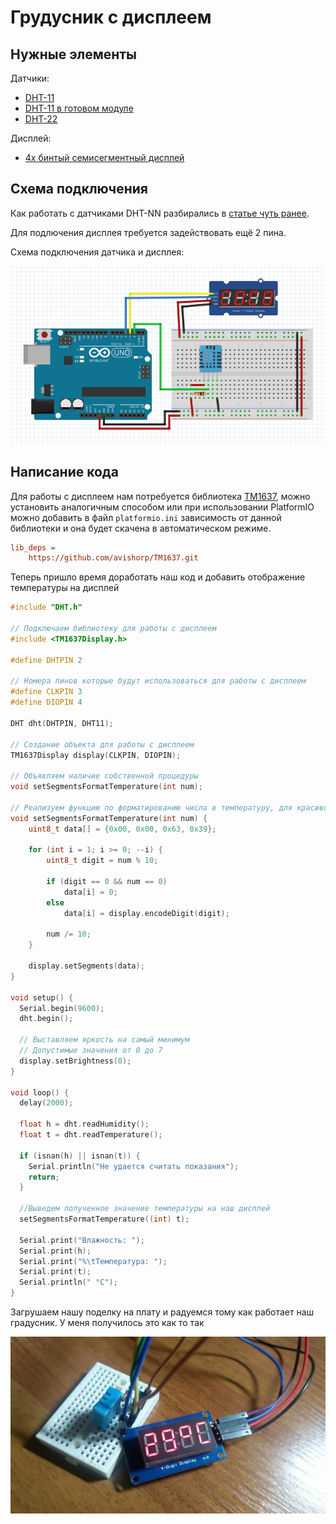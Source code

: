 # Грудусник с дисплеем

## Нужные элементы

Датчики:

* [DHT-11](https://www.aliexpress.com/item/33005500534.html?spm=a2g0o.productlist.0.0.64f25d39hXA0pY&algo_pvid=d4cc7b7e-71d9-4f4d-be1e-cd2dd71ed522&algo_expid=d4cc7b7e-71d9-4f4d-be1e-cd2dd71ed522-0&btsid=9f479f34-2398-411a-a638-03b82ab7107b&ws_ab_test=searchweb0_0,searchweb201602_2,searchweb201603_52)
* [DHT-11 в готовом модуле](https://ru.aliexpress.com/item/1059518033.html?spm=a2g0o.productlist.0.0.64f25d39hXA0pY&algo_pvid=d4cc7b7e-71d9-4f4d-be1e-cd2dd71ed522&algo_expid=d4cc7b7e-71d9-4f4d-be1e-cd2dd71ed522-2&btsid=9f479f34-2398-411a-a638-03b82ab7107b&ws_ab_test=searchweb0_0,searchweb201602_2,searchweb201603_52)
* [DHT-22](https://ru.aliexpress.com/item/33052251953.html?spm=a2g0o.productlist.0.0.6a7057e9d2r9lk&algo_pvid=b3d264de-1c69-42ec-8367-d6f398f48aa9&algo_expid=b3d264de-1c69-42ec-8367-d6f398f48aa9-1&btsid=0d424122-1704-4e4b-8880-440eae08cafc&ws_ab_test=searchweb0_0,searchweb201602_2,searchweb201603_52)

Дисплей:

* [4х бинтый семисегментный дисплей](https://ru.aliexpress.com/item/1969258031.html?spm=a2g0o.productlist.0.0.1c7d2196qUhHyd&algo_pvid=d0a0507d-9708-4432-a603-20bde6db2958&algo_expid=d0a0507d-9708-4432-a603-20bde6db2958-5&btsid=da772a24-3724-4c95-bb24-1370358424ce&ws_ab_test=searchweb0_0,searchweb201602_2,searchweb201603_52)

## Схема подключения

Как работать с датчиками DHT-NN разбирались в [статье чуть ранее](01-Thermometer.md).

Для подлючения дисплея требуется задействовать ещё 2 пина.

Схема подключения датчика и дисплея:

![Схема подключения](../img/01/termometer-7seg-breadboard-view.png)

## Написание кода

Для работы с дисплеем нам потребуется библиотека [TM1637](https://github.com/avishorp/TM1637), можно установить аналогичным способом или при использовании PlatformIO можно добавить в файл ```platformio.ini``` зависимость от данной библиотеки и она будет скачена в автоматическом режиме.

```ini
lib_deps =
    https://github.com/avishorp/TM1637.git
```

Теперь пришло время доработать наш код и добавить отображение температуры на дисплей

```c
#include "DHT.h"

// Подключаем библиотеку для работы с дисплеем
#include <TM1637Display.h>

#define DHTPIN 2

// Номера пинов которые будут использоваться для работы с дисплеем
#define CLKPIN 3
#define DIOPIN 4

DHT dht(DHTPIN, DHT11);

// Создание объекта для работы с дисплеем
TM1637Display display(CLKPIN, DIOPIN); 

// Объявляем наличие собственной процедуры
void setSegmentsFormatTemperature(int num);

// Реализуем функцию по форматированию числа в температуру, для красивого отображения
void setSegmentsFormatTemperature(int num) {
    uint8_t data[] = {0x00, 0x00, 0x63, 0x39};

    for (int i = 1; i >= 0; --i) {
        uint8_t digit = num % 10;

        if (digit == 0 && num == 0)
            data[i] = 0;
        else
            data[i] = display.encodeDigit(digit);

        num /= 10;
    }

    display.setSegments(data);
}

void setup() {
  Serial.begin(9600);
  dht.begin();

  // Выставляем яркость на самый минимум
  // Допустимые значения от 0 до 7
  display.setBrightness(0);
}

void loop() {
  delay(2000);
  
  float h = dht.readHumidity();
  float t = dht.readTemperature();
  
  if (isnan(h) || isnan(t)) {
    Serial.println("Не удается считать показания");
    return;
  }

  //Выведем полученное значение температуры на наш дисплей
  setSegmentsFormatTemperature((int) t);
  
  Serial.print("Влажность: ");
  Serial.print(h);
  Serial.print("%\tТемпература: ");
  Serial.print(t);
  Serial.println(" °C");
}
```

Загрушаем нашу поделку на плату и радуемся тому как работает наш градусник.
У меня получилось это как то так

![Termometer photo with 7segment](../img/01/termometer-photo.jpg)